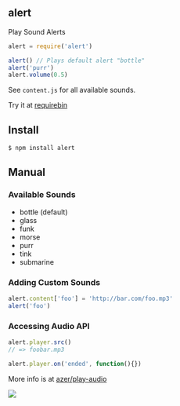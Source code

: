 ## alert

Play Sound Alerts

```js
alert = require('alert')

alert() // Plays default alert "bottle"
alert('purr')
alert.volume(0.5)
```

See `content.js` for all available sounds.

Try it at [requirebin]()

## Install

```bash
$ npm install alert
```

## Manual

### Available Sounds

* bottle (default)
* glass
* funk
* morse
* purr
* tink
* submarine

### Adding Custom Sounds

```js
alert.content['foo'] = 'http://bar.com/foo.mp3'
alert('foo')
```

### Accessing Audio API

```js
alert.player.src()
// => foobar.mp3

alert.player.on('ended', function(){})
```

More info is at [azer/play-audio](http://github.com/azer/play-audio)

![](https://dsz91cxz97a03.cloudfront.net/pI9fj5nbY8-1200x1200.jpeg)
